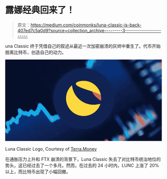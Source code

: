 # 露娜经典回来了！

> 原文：<https://medium.com/coinmonks/luna-classic-is-back-407ed7c5a0d9?source=collection_archive---------3----------------------->

una Classic 终于凭借自己的叙述从最近一次加密崩溃的灰烬中重生了。代币开始脱离比特币，创造自己的动力。

![](img/de61255c616e2c3acc2c69228425bfd0.png)

Luna Classic Logo, Courtesy of [Terra.Money](https://www.terra.money/)

在通胀压力上升和 FTX 崩溃的背景下，Luna Classic 失去了对比特币统治地位的势头，这已经过去了一个多月。然而，在过去的 24 小时内，LUNC 上涨了 20%以上，而比特币出现了小幅回撤。